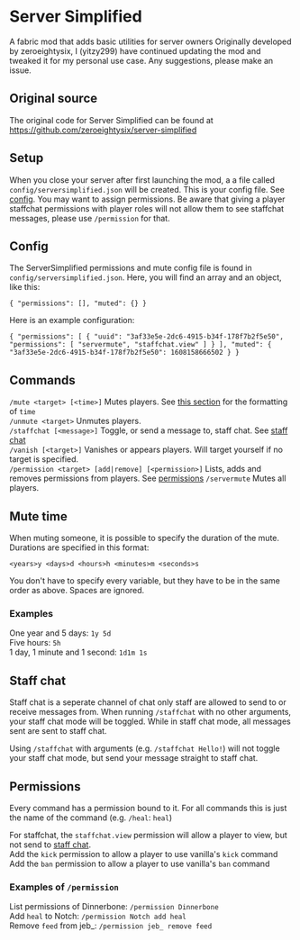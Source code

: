 # Server Simplified

A fabric mod that adds basic utilities for server owners
Originally developed by zeroeightysix, I (yitzy299) have continued updating the mod and tweaked it for my personal use case. Any suggestions, please make an issue.

## Original source
The original code for Server Simplified can be found at https://github.com/zeroeightysix/server-simplified

## Setup
When you close your server after first launching the mod, a a file called `config/serversimplified.json` will be created. This is your config file. See [config](#config). You may want to assign permissions. Be aware that giving a player staffchat permissions with player roles will not allow them to see staffchat messages, please use `/permission` for that.

## Config

The ServerSimplified permissions and mute config file is found in `config/serversimplified.json`. Here, you will find an array and an object, like this:

`{
  "permissions": [],
  "muted": {}
}`

Here is an example configuration:

`{
  "permissions": [
    {
      "uuid": "3af33e5e-2dc6-4915-b34f-178f7b2f5e50",
      "permissions": [
        "servermute",
        "staffchat.view"
      ]
    }
  ],
  "muted": {
    "3af33e5e-2dc6-4915-b34f-178f7b2f5e50": 1608158666502
  }
}`

## Commands
`/mute <target> [<time>]` Mutes players. See [this section](#mute-time) for the formatting of `time`  
`/unmute <target>` Unmutes players.   
`/staffchat [<message>]` Toggle, or send a message to, staff chat. See [staff chat](#staff-chat)  
`/vanish [<target>]` Vanishes or appears players. Will target yourself if no target is specified.  
`/permission <target> [add|remove] [<permission>]` Lists, adds and removes permissions from players. See [permissions](#permissions)
`/servermute` Mutes all players.

## Mute time

When muting someone, it is possible to specify the duration of the mute. Durations are specified in this format:
```
<years>y <days>d <hours>h <minutes>m <seconds>s
```
You don't have to specify every variable, but they have to be in the same order as above. Spaces are ignored.

### Examples
One year and 5 days: `1y 5d`  
Five hours: `5h`  
1 day, 1 minute and 1 second: `1d1m 1s`

## Staff chat
Staff chat is a seperate channel of chat only staff are allowed to send to or receive messages from.
When running `/staffchat` with no other arguments, your staff chat mode will be toggled.
While in staff chat mode, all messages sent are sent to staff chat.

Using `/staffchat` with arguments (e.g. `/staffchat Hello!`) will not toggle your staff chat mode, but send your message straight to staff chat.

## Permissions
Every command has a permission bound to it. For all commands this is just the name of the command (e.g. `/heal`: `heal`)

For staffchat, the `staffchat.view` permission will allow a player to view, but not send to [staff chat](#staff-chat).  
Add the `kick` permission to allow a player to use vanilla's `kick` command  
Add the `ban` permission to allow a player to use vanilla's `ban` command

### Examples of `/permission`
List permissions of Dinnerbone: `/permission Dinnerbone`  
Add `heal` to Notch: `/permission Notch add heal`  
Remove `feed` from jeb_: `/permission jeb_ remove feed`  
